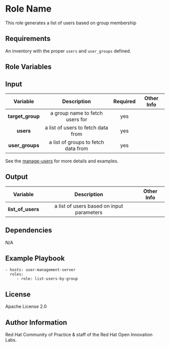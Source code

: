 Role Name
=========

This role generates a list of users based on group membership

Requirements
------------

An inventory with the proper `users` and `user_groups` defined. 


Role Variables
--------------


## Input

| Variable | Description | Required | Other Info |
|:--------:|:-----------:|:--------:|:----------:|
|**target_group**|a group name to fetch users for|yes||
|**users**|a list of users to fetch data from|yes||
|**user_groups**|a list of groups to fetch data from|yes||

See the [manage-users](https://github.com/redhat-cop/infra-ansible/blob/master/roles/user-management/manage-users/README.md) for more details and examples.


## Output

| Variable | Description | Other Info |
|:--------:|:-----------:|:--------:|
|**list_of_users**|a list of users based on input parameters||


Dependencies
------------

N/A

Example Playbook
----------------

    - hosts: user-management-server
      roles:
         - role: list-users-by-group

License
-------

Apache License 2.0


Author Information
------------------

Red Hat Community of Practice & staff of the Red Hat Open Innovation Labs.
